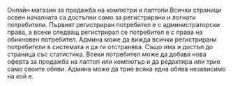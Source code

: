 Онлайн магазин за продажба на компютри и лаптопи.Всички страници освен началната са достъпни само за регистрирани и логнати потребители. Първият регистриран потребител е с администраторски права, а
всеки следващ регистрирал се потребител е с права на обикновен потребител. Админа може да вижда всички регистрирани потребители в системата и да ги отстранява. Също има и достъп до
страница със статистика. Всеки потребител може да добавя нова оферта за продажба на лаптоп или компютър и да редактира или трие само своите обяви. Админа може да трие всяка една обява независимо 
на кой е. 

